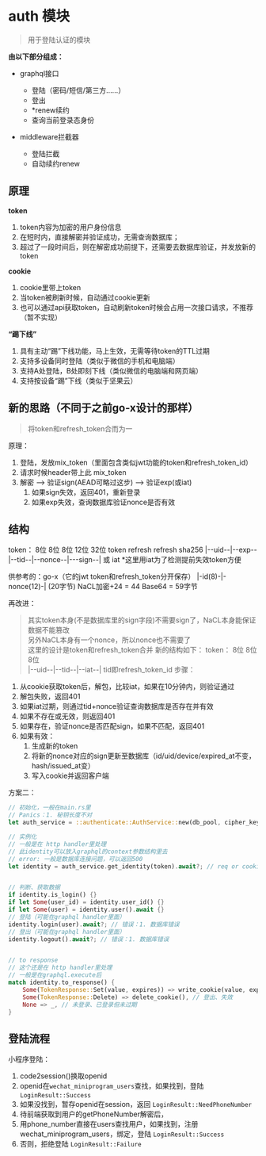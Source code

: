 auth 模块
==========

> 用于登陆认证的模块


**由以下部分组成：**
* graphql接口
    - 登陆（密码/短信/第三方……）
    - 登出
    - *renew续约
    - 查询当前登录态身份

* middleware拦截器
    - 登陆拦截
    - 自动续约renew


原理
------
**token**
1. token内容为加密的用户身份信息
2. 在短时内，直接解密并验证成功，无需查询数据库；
3. 超过了一段时间后，则在解密成功前提下，还需要去数据库验证，并发放新的token

**cookie**
1. cookie里带上token
1. 当token被刷新时候，自动通过cookie更新
3. 也可以通过api获取token，自动刷新token时候会占用一次接口请求，不推荐（暂不实现）

**“踢下线”**
1. 具有主动“踢”下线功能，马上生效，无需等待token的TTL过期
1. 支持多设备同时登陆（类似于微信的手机和电脑端）
1. 支持A处登陆，B处即刻下线（类似微信的电脑端和网页端）
1. 支持按设备“踢”下线（类似于坚果云）



新的思路（不同于之前go-x设计的那样）
-----------------------------
> 将token和refresh_token合而为一

原理：
1. 登陆，发放mix_token（里面包含类似jwt功能的token和refresh_token_id）
2. 请求时候header带上此 mix_token
3. 解密 --> 验证sign(AEAD可略过这步) --> 验证exp(或iat)
    1. 如果sign失效，返回401，重新登录
    2. 如果exp失效，查询数据库验证nonce是否有效

结构
-----
token：
   8位     8位      8位      12位      32位
          token  refresh  refresh    sha256
|--uid--|--exp--|--tid--|--nonce--|---sign--|
           或
           iat
*这里用iat为了检测提前失效token方便

供参考的：go-x（它的jwt token和refresh_token分开保存）
|-id(8)-|-nonce(12)-| (20字节)
NaCL加密+24 = 44
Base64 = 59字节

再改进：
> 其实token本身(不是数据库里的sign字段)不需要sign了，NaCL本身能保证数据不能篡改   
> 另外NaCL本身有一个nonce，所以nonce也不需要了  
> 这里的设计是token和refresh_token合并
新的结构如下：
token：
   8位     8位      8位  
|--uid--|--tid--|--iat--|
> tid即refresh_token_id
步骤：
1. 从cookie获取token后，解包，比较iat，如果在10分钟内，则验证通过
2. 解包失败，返回401
3. 如果iat过期，则通过tid+nonce验证查询数据库是否存在并有效
4. 如果不存在或无效，则返回401
5. 如果存在，验证nonce是否匹配sign，如果不匹配，返回401
5. 如果有效：
    1. 生成新的token
    2. 将新的nonce对应的sign更新至数据库（id/uid/device/expired_at不变，hash/issued_at变）
    3. 写入cookie并返回客户端



方案二：
```rs
// 初始化，一般在main.rs里
// Panics：1. 秘钥长度不对
let auth_service = ::authenticate::AuthService::new(db_pool, cipher_key); 

// 实例化
// 一般是在 http handler里处理
// 此identity可以放入graphql的context参数结构里去
// error: 一般是数据库连接问题，可以返回500
let identity = auth_service.get_identity(token).await?; // req or cookie?


// 判断、获取数据
if identity.is_login() {}
if let Some(user_id) = identity.user_id() {}
if let Some(user) = identity.user().await {}
// 登陆（可能在graphql handler里面）
identity.login(user).await?; // 错误：1. 数据库错误
// 登出（可能在graphql handler里面）
identity.logout().await?; // 错误：1. 数据库错误


// to response
// 这个还是在 http handler里处理
// 一般是在graphql.execute后
match identity.to_response() {
    Some(TokenResponse::Set(value, expires)) => write_cookie(value, expires), // 登陆、更新
    Some(TokenResponse::Delete) => delete_cookie(), // 登出、失效
    None => _, // 未登录、已登录但未过期
}
```


登陆流程
------

小程序登陆：
1. code2session()换取openid
2. openid在`wechat_miniprogram_users`查找，如果找到，登陆 `LoginResult::Success`
3. 如果没找到，暂存openid在session，返回 `LoginResult::NeedPhoneNumber`
4. 待前端获取到用户的getPhoneNumber解密后，
5. 用phone_number直接在users查找用户，如果找到，注册wechat_miniprogram_users，绑定，登陆 `LoginResult::Success`
6. 否则，拒绝登陆 `LoginResult::Failure`